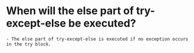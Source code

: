 # When will the else part of try-except-else be executed?

    - The else part of try-except-else is executed if no exception occurs in the try block.